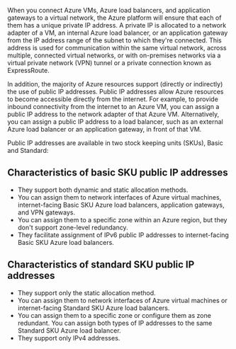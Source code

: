When you connect Azure VMs, Azure load balancers, and application gateways to a virtual network, the Azure platform will ensure that each of them has a unique private IP address. A private IP is allocated to a network adapter of a VM, an internal Azure load balancer, or an application gateway from the IP address range of the subnet to which they're connected. This address is used for communication within the same virtual network, across multiple, connected virtual networks, or with on-premises networks via a virtual private network (VPN) tunnel or a private connection known as ExpressRoute.

In addition, the majority of Azure resources support (directly or indirectly) the use of public IP addresses. Public IP addresses allow Azure resources to become accessible directly from the internet. For example, to provide inbound connectivity from the internet to an Azure VM, you can assign a public IP address to the network adapter of that Azure VM. Alternatively, you can assign a public IP address to a load balancer, such as an external Azure load balancer or an application gateway, in front of that VM.

Public IP addresses are available in two stock keeping units (SKUs), Basic and Standard:

## Characteristics of basic SKU public IP addresses

- They support both dynamic and static allocation methods.
- You can assign them to network interfaces of Azure virtual machines, internet-facing Basic SKU Azure load balancers, application gateways, and VPN gateways.
- You can assign them to a specific zone within an Azure region, but they don't support zone-level redundancy.
- They facilitate assignment of IPv6 public IP addresses to internet-facing Basic SKU Azure load balancers.

## Characteristics of standard SKU public IP addresses

- They support only the static allocation method.
- You can assign them to network interfaces of Azure virtual machines or internet-facing Standard SKU Azure load balancers.
- You can assign them to a specific zone or configure them as zone redundant. You can assign both types of IP addresses to the same Standard SKU Azure load balancer.
- They support only IPv4 addresses.
